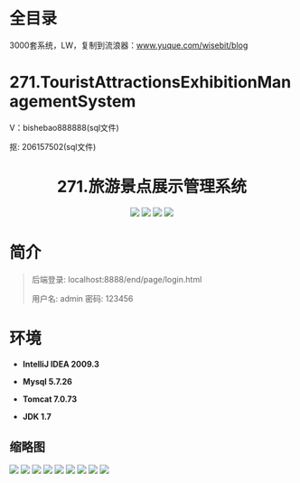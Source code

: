 # 全目录

3000套系统，LW，复制到流浪器：www.yuque.com/wisebit/blog

# 271.TouristAttractionsExhibitionManagementSystem

<p>V：bishebao888888(sql文件)</p>
<p>抠: 206157502(sql文件)</p>

<p><h1 align="center">271.旅游景点展示管理系统</h1></p>


<p align="center">
	<img src="https://img.shields.io/badge/jdk-1.7-orange.svg"/>
    <img src="https://img.shields.io/badge/springboot-5.x-lightgrey.svg"/>
    <img src="https://img.shields.io/badge/html-5.x-blue.svg"/>
    <img src="https://img.shields.io/badge/mybatis-5.x-yellow.svg"/>
</p>

# 简介
>
> 
>
> 后端登录: localhost:8888/end/page/login.html
>
> 用户名: admin  密码: 123456


# 环境

- <b>IntelliJ IDEA 2009.3</b>

- <b>Mysql 5.7.26</b>

- <b>Tomcat 7.0.73</b>

- <b>JDK 1.7</b>




## 缩略图

![](https://bitwise.oss-cn-heyuan.aliyuncs.com/2024/9/10/a6868df5-3b11-4e3d-bcac-364866a44c3b.png)
![](https://bitwise.oss-cn-heyuan.aliyuncs.com/2024/9/10/5aaf7a67-5c72-4024-ae51-179684bae7de.png)
![](https://bitwise.oss-cn-heyuan.aliyuncs.com/2024/9/10/25035623-6bff-4297-bea5-d9321bad9bc6.png)
![](https://bitwise.oss-cn-heyuan.aliyuncs.com/2024/9/10/402709e3-bbef-4f82-b023-90369be38b41.png)
![](https://bitwise.oss-cn-heyuan.aliyuncs.com/2024/9/10/f35e3113-ce82-4679-8476-64b3ca8700bf.png)
![](https://bitwise.oss-cn-heyuan.aliyuncs.com/2024/9/10/04822ed8-f0da-4644-944c-5127c82415b1.png)
![](https://bitwise.oss-cn-heyuan.aliyuncs.com/2024/9/10/615a6075-d81d-49ed-93c7-cbc976c857cf.png)
![](https://bitwise.oss-cn-heyuan.aliyuncs.com/2024/9/10/47eb5e52-1507-429d-8d4a-d88e638cd33a.png)
![](https://bitwise.oss-cn-heyuan.aliyuncs.com/2024/9/10/dba88d46-144e-407d-841f-ee814d99bc0b.png)




